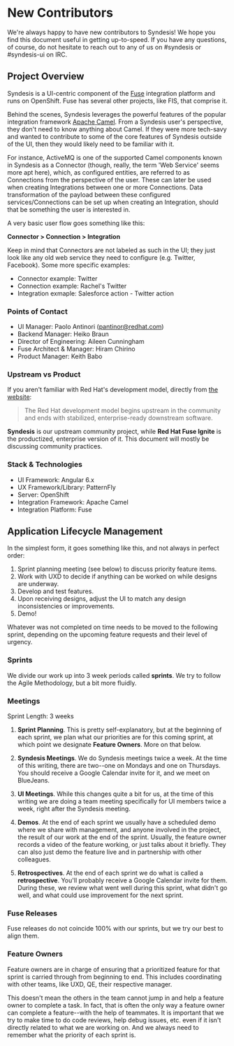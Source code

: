 # New Contributors

We're always happy to have new contributors to Syndesis! We hope you find this document useful in getting up-to-speed. If you have any questions, of course, do not hesitate to reach out to any of us on #syndesis or #syndesis-ui on IRC.

## Project Overview

Syndesis is a UI-centric component of the [Fuse](https://www.redhat.com/en/technologies/jboss-middleware/fuse) integration platform and runs on OpenShift. Fuse has several other projects, like FIS, that comprise it.

Behind the scenes, Syndesis leverages the powerful features of the popular integration framework [Apache Camel](http://camel.apache.org/). From a Syndesis user's perspective, they don't need to know anything about Camel. If they were more tech-savy and wanted to contribute to some of the core features of Syndesis outside of the UI, then they would likely need to be familiar with it.

For instance, ActiveMQ is one of the supported Camel components known in Syndesis as a Connector (though, really, the term 'Web Service' seems more apt here), which, as configured entities, are referred to as Connections from the perspective of the user. These can later be used when creating Integrations between one or more Connections. Data transformation of the payload between these configured services/Connections can be set up when creating an Integration, should that be something the user is interested in.

A very basic user flow goes something like this:

**Connector > Connection > Integration**

Keep in mind that Connectors are not labeled as such in the UI; they just look like any old web service they need to configure (e.g. Twitter, Facebook). Some more specific examples:

- Connector example: Twitter
- Connection example: Rachel's Twitter
- Integration exmaple: Salesforce action - Twitter action


### Points of Contact

- UI Manager: Paolo Antinori (pantinor@redhat.com)
- Backend Manager: Heiko Braun
- Director of Engineering: Aileen Cunningham
- Fuse Architect & Manager: Hiram Chirino
- Product Manager: Keith Babo

### Upstream vs Product

If you aren't familiar with Red Hat's development model, directly from [the website](https://www.redhat.com/en/about/development-model):
>The Red Hat development model begins upstream in the community and ends with stabilized, enterprise-ready downstream software.

**Syndesis** is our upstream community project, while **Red Hat Fuse Ignite** is the productized, enterprise version of it. This document will mostly be discussing community practices.

### Stack & Technologies

- UI Framework: Angular 6.x
- UX Framework/Library: PatternFly
- Server: OpenShift
- Integration Framework: Apache Camel
- Integration Platform: Fuse

## Application Lifecycle Management

In the simplest form, it goes something like this, and not always in perfect order:

1. Sprint planning meeting (see below) to discuss priority feature items.
2. Work with UXD to decide if anything can be worked on while designs are underway.
3. Develop and test features.
4. Upon receiving designs, adjust the UI to match any design inconsistencies or improvements.
5. Demo!

Whatever was not completed on time needs to be moved to the following sprint, depending on the upcoming feature requests and their level of urgency.

### Sprints
We divide our work up into 3 week periods called **sprints**. We try to follow the Agile Methodology, but a bit more fluidly.

### Meetings

Sprint Length: 3 weeks

1. **Sprint Planning**. This is pretty self-explanatory, but at the beginning of each sprint, we plan what our priorities are for this coming sprint, at which point we designate **Feature Owners**. More on that below.

2. **Syndesis Meetings**. We do Syndesis meetings twice a week. At the time of this writing, there are two--one on Mondays and one on Thursdays. You should receive a Google Calendar invite for it, and we meet on BlueJeans.

3. **UI Meetings**. While this changes quite a bit for us, at the time of this writing we are doing a team meeting specifically for UI members twice a week, right after the Syndesis meeting.

4. **Demos**. At the end of each sprint we usually have a scheduled demo where we share with management, and anyone involved in the project, the result of our work at the end of the sprint. Usually, the feature owner records a video of the feature working, or just talks about it briefly. They can also just demo the feature live and in partnership with other colleagues.

5. **Retrospectives**. At the end of each sprint we do what is called a **retrospective**. You'll probably receive a Google Calendar invite for them. During these, we review what went well during this sprint, what didn't go well, and what could use improvement for the next sprint.

### Fuse Releases
Fuse releases do not coincide 100% with our sprints, but we try our best to align them.

### Feature Owners
Feature owners are in charge of ensuring that a prioritized feature for that sprint is carried through from beginning to end. This includes coordinating with other teams, like UXD, QE, their respective manager.

This doesn't mean the others in the team cannot jump in and help a feature owner to complete a task. In fact, that is often the only way a feature owner can complete a feature--with the help of teammates. It is important that we try to make time to do code reviews, help debug issues, etc. even if it isn't directly related to what we are working on. And we always need to remember what the priority of each sprint is.
